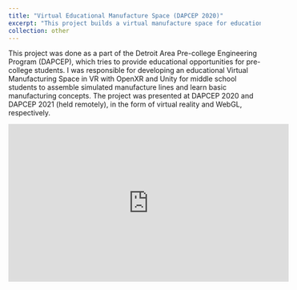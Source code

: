 ```yaml
---
title: "Virtual Educational Manufacture Space (DAPCEP 2020)"
excerpt: "This project builds a virtual manufacture space for educational purpose. This project was done as a part of the Detroit Area Pre-college Engineering Program (DAPCEP), which tries to provide educational opportunities for pre-college students <br/><img src='/images/manu.png' width='800'><br/>[[video](https://youtu.be/8b2H4jrYQ3w)][[project page](/other/3-virtual-edu-depcep/)]"
collection: other
---
```


This project was done as a part of the Detroit Area Pre-college Engineering Program (DAPCEP), which tries to provide educational opportunities for pre-college students. I was responsible for developing an educational Virtual Manufacturing Space in VR with OpenXR and Unity for middle school students to assemble simulated manufacture lines and learn basic manufacturing concepts. The project was presented at DAPCEP 2020 and DAPCEP 2021 (held remotely), in the form of virtual reality and WebGL, respectively. 

<iframe width="560" height="315" src="https://www.youtube.com/embed/8b2H4jrYQ3w" title="YouTube video player" frameborder="0" allow="accelerometer; autoplay; clipboard-write; encrypted-media; gyroscope; picture-in-picture" allowfullscreen></iframe>